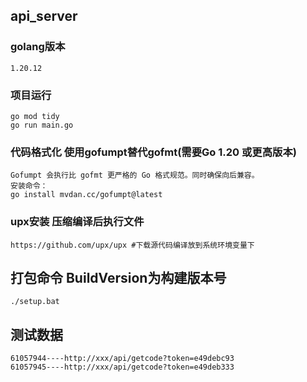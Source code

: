 ## api_server
### golang版本 
    1.20.12
### 项目运行
    go mod tidy
    go run main.go
### 代码格式化 使用gofumpt替代gofmt(需要Go 1.20 或更高版本)
    Gofumpt 会执行比 gofmt 更严格的 Go 格式规范。同时确保向后兼容。
    安装命令：
    go install mvdan.cc/gofumpt@latest   
### upx安装 压缩编译后执行文件 
    https://github.com/upx/upx #下载源代码编译放到系统环境变量下
## 打包命令 BuildVersion为构建版本号
    ./setup.bat
## 测试数据
    61057944----http://xxx/api/getcode?token=e49debc93
    61057945----http://xxx/api/getcode?token=e49deb333